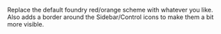 Replace the default foundry red/orange scheme with whatever you like. Also adds a border around the Sidebar/Control icons to make them a bit more visible.
